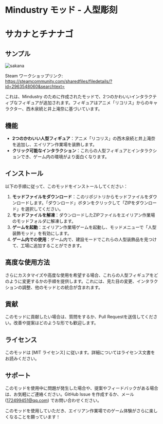 # Mindustry モッド - 人型彫刻

# サカナとチナナゴ

## サンプル

<img src="https://user-images.githubusercontent.com/77377005/232402315-eac6ef09-43a0-4d87-9c9b-4cc6d68ada86.gif" alt="sakana" />

Steam ワークショップリンク: https://steamcommunity.com/sharedfiles/filedetails/?id=2963548060&searchtext=

これは、Mindustry のために作成されたモッドで、2つのかわいいインタラクティブなフィギュアが追加されます。フィギュアはアニメ「リコリス」からのキャラクター、西木泉続と井上滝奈に基づいています。

## 機能

- **2つのかわいい人型フィギュア**：アニメ「リコリス」の西木泉続と井上滝奈を追加し、エイリアン作業場を装飾します。
- **クリック可能なインタラクション**：これらの人型フィギュアとインタラクションでき、ゲーム内の環境がより面白くなります。

## インストール

以下の手順に従って、このモッドをインストールしてください：

1. **モッドファイルをダウンロード**：このリポジトリからモッドファイルをダウンロードします。「ダウンロード」ボタンをクリックして「ZIPをダウンロード」を選択してください。
2. **モッドファイルを解凍**：ダウンロードしたZIPファイルをエイリアン作業場のモッドフォルダに解凍します。
3. **ゲームを起動**：エイリアン作業場ゲームを起動し、モッドメニューで「人型装飾モッド」を有効にします。
4. **ゲーム内での使用**：ゲーム内で、建設モードでこれらの人型装飾品を見つけて、工場に追加することができます。

## 高度な使用方法

さらにカスタマイズや高度な使用を希望する場合、これらの人型フィギュアをどのように変更するかの手順を提供します。これには、見た目の変更、インタラクションの調整、他のモッドとの統合が含まれます。

## 貢献

このモッドに貢献したい場合は、質問をするか、Pull Requestを送信してください。改善や提案はどのような形でも歓迎します。

## ライセンス

このモッドは [MIT ライセンス] に従います。詳細についてはライセンス文書をお読みください。

## サポート

このモッドを使用中に問題が発生した場合や、提案やフィードバックがある場合は、お気軽にご連絡ください。GitHub Issue を作成するか、メール (172499451@qq.com) でお問い合わせください。

このモッドを使用していただき、エイリアン作業場でのゲーム体験がさらに楽しくなることを願っています！